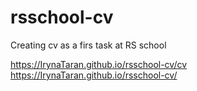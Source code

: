 # rsschool-cv
Creating cv as a firs task at RS school

https://IrynaTaran.github.io/rsschool-cv/cv
https://IrynaTaran.github.io/rsschool-cv/
